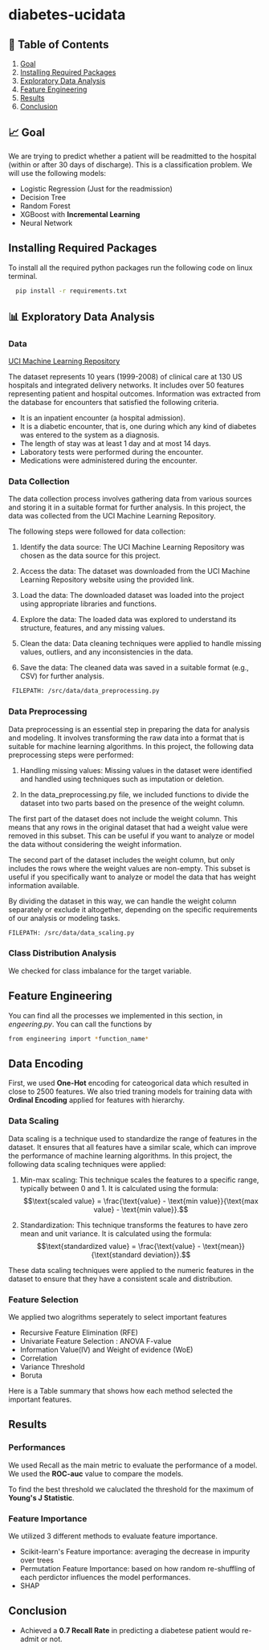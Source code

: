 # diabetes-ucidata

## 📝 Table of Contents
1. [Goal](#📈-goal)
2. [Installing Required Packages](#Installing-Required-Packages)
3. [Exploratory Data Analysis](#📊-Exploratory-Data-Analysis)
4. [Feature Engineering](#Feature-Engineering)
5. [Results](#results)
6. [Conclusion](#conclusion)

## 📈 Goal
We are trying to predict whether a patient will be readmitted to the hospital (within or after 30 days of discharge). This is a classification problem. We will use the following models:
- Logistic Regression (Just for the readmission)
- Decision Tree
- Random Forest
- XGBoost with **Incremental Learning**
- Neural Network

## Installing Required Packages

To install all the required python packages run the following code on linux terminal. 

```bash
  pip install -r requirements.txt
```

  
## 📊 Exploratory Data Analysis

### Data

[UCI Machine Learning Repository](https://archive.ics.uci.edu/dataset/296/diabetes+130-us+hospitals+for+years+1999-2008?fbclid=IwAR1K8yIAY03mM8Ipm6UQMjX5hW4hr3xbvKneoqDNR-93l2WPCqrXBjl59iM)

The dataset represents 10 years (1999-2008) of clinical care at 130 US hospitals and integrated delivery networks. It includes over 50 features representing patient and hospital outcomes. Information was extracted from the database for encounters that satisfied the following criteria.

- It is an inpatient encounter (a hospital admission).
- It is a diabetic encounter, that is, one during which any kind of diabetes was entered to the system as a diagnosis.
- The length of stay was at least 1 day and at most 14 days.
- Laboratory tests were performed during the encounter.
- Medications were administered during the encounter.


### Data Collection

The data collection process involves gathering data from various sources and storing it in a suitable format for further analysis. In this project, the data was collected from the UCI Machine Learning Repository.

The following steps were followed for data collection:

1. Identify the data source: The UCI Machine Learning Repository was chosen as the data source for this project.

2. Access the data: The dataset was downloaded from the UCI Machine Learning Repository website using the provided link.

3. Load the data: The downloaded dataset was loaded into the project using appropriate libraries and functions.

4. Explore the data: The loaded data was explored to understand its structure, features, and any missing values.

5. Clean the data: Data cleaning techniques were applied to handle missing values, outliers, and any inconsistencies in the data.

6. Save the data: The cleaned data was saved in a suitable format (e.g., CSV) for further analysis.


```bash
 FILEPATH: /src/data/data_preprocessing.py
 ```

### Data Preprocessing

Data preprocessing is an essential step in preparing the data for analysis and modeling. It involves transforming the raw data into a format that is suitable for machine learning algorithms. In this project, the following data preprocessing steps were performed:

1. Handling missing values: Missing values in the dataset were identified and handled using techniques such as imputation or deletion.

2. In the data_preprocessing.py file, we included functions to divide the dataset into two parts based on the presence of the weight column.

The first part of the dataset does not include the weight column. This means that any rows in the original dataset that had a weight value were removed in this subset. This can be useful if you want to analyze or model the data without considering the weight information.

The second part of the dataset includes the weight column, but only includes the rows where the weight values are non-empty. This subset is useful if you specifically want to analyze or model the data that has weight information available.

By dividing the dataset in this way, we can handle the weight column separately or exclude it altogether, depending on the specific requirements of our analysis or modeling tasks.

```bash
FILEPATH: /src/data/data_scaling.py
```

### Class Distribution Analysis

 We checked for class imbalance for the target variable.



## Feature Engineering

You can find all the processes we implemented in this section, in _engeering.py_. You can call the functions by
```bash
from engineering import *function_name*
``` 

## Data Encoding

First, we used **One-Hot** encoding for cateogorical data which resulted in close to 2500 features. 
We also tried traning models for training data with **Ordinal Encoding** applied for features with hierarchy. 


### Data Scaling

Data scaling is a technique used to standardize the range of features in the dataset. It ensures that all features have a similar scale, which can improve the performance of machine learning algorithms. In this project, the following data scaling techniques were applied:

1. Min-max scaling: This technique scales the features to a specific range, typically between 0 and 1. It is calculated using the formula: $$\text{scaled value} = \frac{\text{value} - \text{min value}}{\text{max value} - \text{min value}}.$$

2. Standardization: This technique transforms the features to have zero mean and unit variance. It is calculated using the formula: $$\text{standardized value} = \frac{\text{value} - \text{mean}}{\text{standard deviation}}.$$

These data scaling techniques were applied to the numeric features in the dataset to ensure that they have a consistent scale and distribution.

### Feature Selection

We applied two alogrithms seperately to select important features 
- Recursive Feature Elimination (RFE)
- Univariate Feature Selection : ANOVA F-value
- Information Value(IV) and Weight of evidence (WoE)
- Correlation
- Variance Threshold
- Boruta 


Here is a Table summary that shows how each method selected the important features. 



## Results

### Performances

We used Recall as the main metric to evaluate the performance of a model. We used the **ROC-auc** value to compare the models.

To find the best threshold we caluclated the threshold for the maximum of **Young's J Statistic**. 

### Feature Importance 

We utilized 3 different methods to evaluate feature importance.
- Scikit-learn's Feature importance: averaging the decrease in impurity over trees
- Permutation Feature Importance: based on how random re-shuffling of each perdictor influences the model performances. 
- SHAP


## Conclusion

- Achieved a **0.7 Recall Rate** in predicting a diabetese patient would re-admit or not.  
